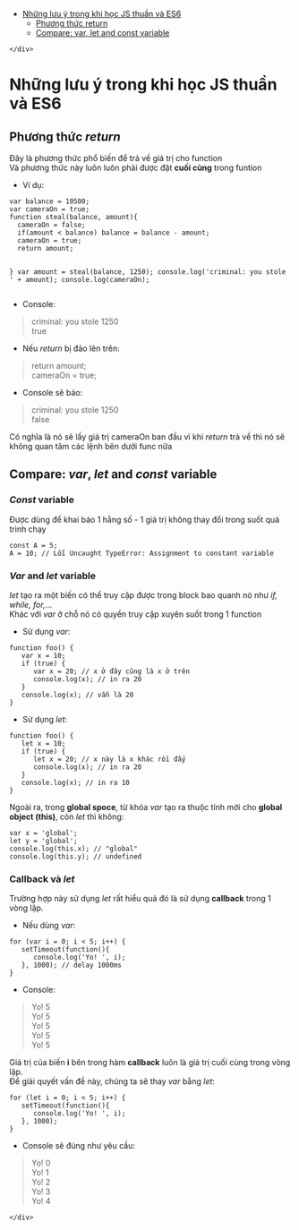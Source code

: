 <!DOCTYPE html>
<html>

<head>
  <meta charset="utf-8">
  <meta name="viewport" content="width=device-width, initial-scale=1.0">
  <title>learnJS</title>
  <link rel="stylesheet" href="https://stackedit.io/style.css" />
</head>

<body class="stackedit">
  <div class="stackedit__left">
    <div class="stackedit__toc">
      
<ul>
<li><a href="#những-lưu-ý-trong-khi-học-js-thuần-và-es6">Những lưu ý trong khi học JS thuần và ES6</a>
<ul>
<li><a href="#phương-thức-return">Phương thức return</a></li>
<li><a href="#compare-var-let-and-const--variable">Compare: var, let and const  variable</a></li>
</ul>
</li>
</ul>

    </div>
  </div>
  <div class="stackedit__right">
    <div class="stackedit__html">
      <h1 id="những-lưu-ý-trong-khi-học-js-thuần-và-es6">Những lưu ý trong khi học JS thuần và ES6</h1>
<h2 id="phương-thức-return">Phương thức <em>return</em></h2>
<p>Đây là phương thức phổ biến để trả về giá trị cho function<br>
Và phương thức này luôn luôn phải được đặt <strong>cuối cùng</strong> trong funtion</p>
<ul>
<li>Ví dụ:</li>
</ul>
<pre><code>var balance = 10500;
var cameraOn = true;
function steal(balance, amount){
  cameraOn = false;
  if(amount &lt; balance) balance = balance - amount;
  cameraOn = true;
  return amount;
  
}
var amount = steal(balance, 1250);
console.log('criminal: you stole ' + amount);
console.log(cameraOn);
</code></pre>
<ul>
<li>Console:</li>
</ul>
<blockquote>
<p>criminal: you stole 1250<br>
true</p>
</blockquote>
<ul>
<li>Nếu <em>return</em> bị đảo lên trên:</li>
</ul>
<blockquote>
<p>return amount;<br>
cameraOn = true;</p>
</blockquote>
<ul>
<li>Console sẽ báo:</li>
</ul>
<blockquote>
<p>criminal: you stole 1250<br>
false</p>
</blockquote>
<p>Có nghĩa là nó sẽ lấy giá trị cameraOn ban đầu vì khi <em>return</em> trả về thì nó sẽ không quan tâm các lệnh bên dưới func nữa</p>
<h2 id="compare-var-let-and-const--variable">Compare: <em>var</em>, <em>let</em> and <em>const</em>  variable</h2>
<h3 id="const-variable"><em>Const</em> variable</h3>
<p>Được dùng để khai báo 1 hằng số - 1 giá trị không thay đổi trong suốt quá trình chạy</p>
<pre><code>const A = 5;
A = 10; // Lỗi Uncaught TypeError: Assignment to constant variable
</code></pre>
<h3 id="var-and-let-variable"><em>Var</em> and <em>let</em> variable</h3>
<p><em>let</em> tạo ra một biến có thể truy cập được trong block bao quanh nó như <em>if, while, for,…</em><br>
Khác với <em>var</em> ở chỗ nó có quyền truy cập xuyên suốt trong 1 function</p>
<ul>
<li>Sử dụng <em>var</em>:</li>
</ul>
<pre><code>function foo() {
   var x = 10;
   if (true) {
      var x = 20; // x ở đây cũng là x ở trên
      console.log(x); // in ra 20
   }
   console.log(x); // vẫn là 20
}
</code></pre>
<ul>
<li>Sử dụng <em>let</em>:</li>
</ul>
<pre><code>function foo() {
   let x = 10;
   if (true) {
      let x = 20; // x này là x khác rồi đấy
      console.log(x); // in ra 20
   }
   console.log(x); // in ra 10
}
</code></pre>
<p>Ngoài ra, trong <strong>global spoce</strong>, từ khóa <em>var</em> tạo ra thuộc tính mới cho <strong>global object (this)</strong>, còn <em>let</em> thì không:</p>
<pre><code>var x = 'global';
let y = 'global';
console.log(this.x); // "global"
console.log(this.y); // undefined
</code></pre>
<h3 id="callback-và-let">Callback và <em>let</em></h3>
<p>Trường hợp này sử dụng <em>let</em> rất hiểu quả đó là sử dụng <strong>callback</strong> trong 1 vòng lặp.</p>
<ul>
<li>Nếu dùng <em>var</em>:</li>
</ul>
<pre><code>for (var i = 0; i &lt; 5; i++) {
   setTimeout(function(){ 
      console.log('Yo! ', i);
   }, 1000); // delay 1000ms
}
</code></pre>
<ul>
<li>Console:</li>
</ul>
<blockquote>
<p>Yo! 5<br>
Yo! 5<br>
Yo! 5<br>
Yo! 5<br>
Yo! 5</p>
</blockquote>
<p>Giá trị của biến <strong>i</strong> bên trong hàm <strong>callback</strong> luôn là giá trị cuối cùng trong vòng lặp.<br>
Để giải quyết vấn đề này, chúng ta sẽ thay <em>var</em> bằng <em>let</em>:</p>
<pre><code>for (let i = 0; i &lt; 5; i++) {
   setTimeout(function(){ 
      console.log('Yo! ', i);
   }, 1000);
}
</code></pre>
<ul>
<li>Console sẽ đúng như yêu cầu:</li>
</ul>
<blockquote>
<p>Yo! 0<br>
Yo! 1<br>
Yo! 2<br>
Yo! 3<br>
Yo! 4</p>
</blockquote>

    </div>
  </div>
</body>

</html>
